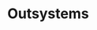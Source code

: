 ---
order: 1
title: Outsystems
href: https://www.outsystems.com
imgUrl: ../../resources/images/partners/Outsystems.png
---